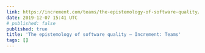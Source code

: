 ```yaml
---
link: https://increment.com/teams/the-epistemology-of-software-quality/
date: 2019-12-07 15:41 UTC
# published: false
published: true
title: 'The epistemology of software quality – Increment: Teams'
tags: []
---
```




